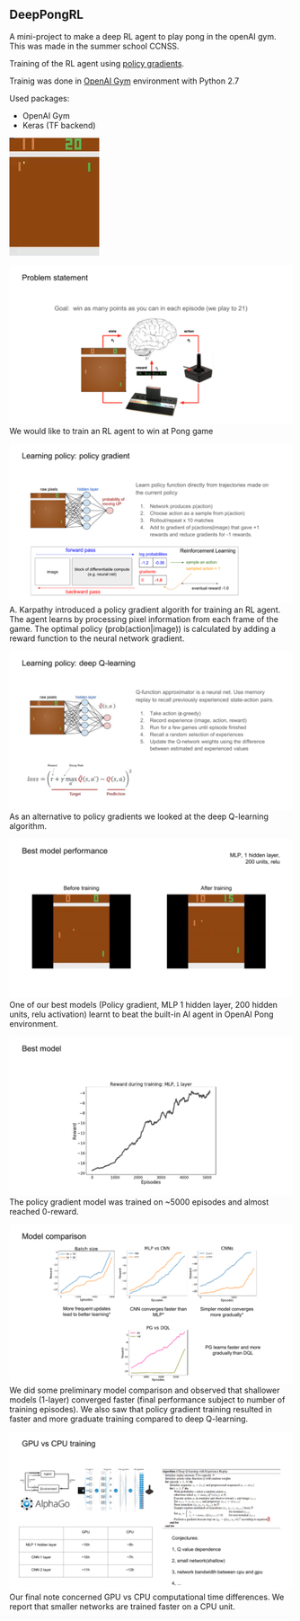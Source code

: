 ## DeepPongRL
A mini-project to make a deep RL agent to play pong in the openAI gym. This was made in the summer school CCNSS.

Training of the RL agent using [policy gradients](http://karpathy.github.io/2016/05/31/rl/). 

Trainig was done in [OpenAI Gym](https://gym.openai.com/) environment with Python 2.7

Used packages:
- OpenAI Gym
- Keras (TF backend)


[![Example trained](https://github.com/Immiora/deepPongRL/blob/master/openaigym.video.0.8268.video000001.mp4_snapshot.jpg?raw=true)](https://github.com/Immiora/deepPongRL/blob/master/openaigym.video.0.8268.video000001.mp4?raw=true)


![problem_statement](https://github.com/Immiora/deepPongRL/blob/master/final_report/Slide2.PNG?raw=true)
We would like to train an RL agent to win at Pong game 

![policy gradients](https://github.com/Immiora/deepPongRL/blob/master/final_report/Slide3.PNG?raw=true)
A. Karpathy introduced a policy gradient algorith for training an RL agent. The agent learns by processing pixel information from each frame of the game. The optimal policy (prob(action|image)) is calculated by adding a reward function to the neural network gradient. 

![deep q-learning](https://github.com/Immiora/deepPongRL/blob/master/final_report/Slide4.PNG?raw=true)
As an alternative to policy gradients we looked at the deep Q-learning algorithm. 

![best model performance](https://github.com/Immiora/deepPongRL/blob/master/final_report/Slide6.PNG?raw=true)
One of our best models (Policy gradient, MLP 1 hidden layer, 200 hidden units, relu activation) learnt to beat the built-in AI agent in OpenAI Pong environment.

![best model training](https://github.com/Immiora/deepPongRL/blob/master/final_report/Slide7.PNG?raw=true)
The policy gradient model was trained on ~5000 episodes and almost reached 0-reward.

![model comparison](https://github.com/Immiora/deepPongRL/blob/master/final_report/Slide11.PNG?raw=true)
We did some preliminary model comparison and observed that shallower models (1-layer) converged faster (final performance subject to number of training episodes). We also saw that policy gradient training resulted in faster and more graduate training compared to deep Q-learning.

![training details](https://github.com/Immiora/deepPongRL/blob/master/final_report/Slide13.PNG?raw=true)
Our final note concerned GPU vs CPU computational time differences. We report that smaller networks are trained faster on a CPU unit.
